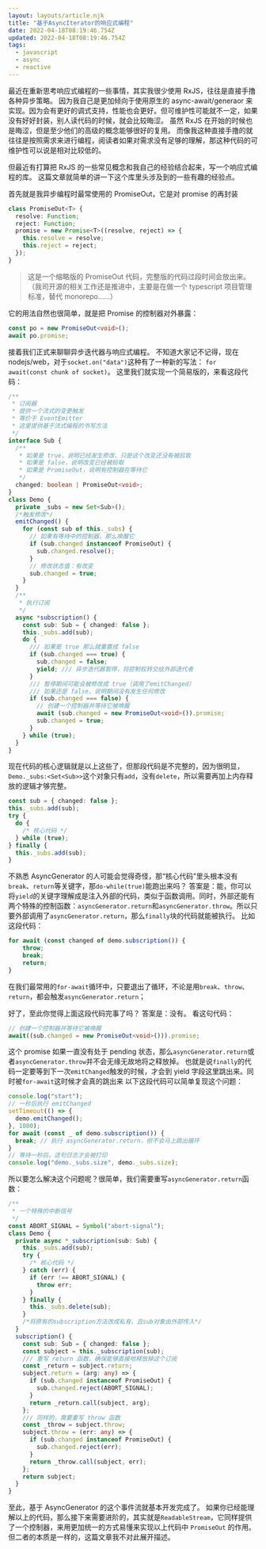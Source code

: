```yaml
---
layout: layouts/article.njk
title: "基于AsyncIterator的响应式编程"
date: 2022-04-18T08:19:46.754Z
updated: 2022-04-18T08:19:46.754Z
tags:
  - javascript
  - async
  - reactive
---
```


最近在重新思考响应式编程的一些事情，其实我很少使用 RxJS，往往是直接手撸各种异步策略。
因为我自己是更加倾向于使用原生的 async-await/generaor 来实现。因为会有更好的调式支持，性能也会更好。但可维护性可能就不一定，如果没有好好封装，别人读代码的时候，就会比较晦涩。
虽然 RxJS 在开始的时候也是晦涩，但是至少他们的高级的概念能够很好的复用。
而像我这种直接手撸的就往往是按照需求来进行编程，阅读者如果对需求没有足够的理解，那这种代码的可维护性可以说是相对比较低的。

但最近有打算把 RxJS 的一些常见概念和我自己的经验结合起来，写一个响应式编程的库。
这篇文章就简单的讲一下这个库里头涉及到的一些有趣的经验点。

首先就是我异步编程时最常使用的 PromiseOut，它是对 promise 的再封装

```ts
class PromiseOut<T> {
  resolve: Function;
  reject: Function;
  promise = new Promise<T>((resolve, reject) => {
    this.resolve = resolve;
    this.reject = reject;
  });
}
```

> 这是一个缩略版的 PromiseOut 代码，完整版的代码过段时间会放出来。（我司开源的相关工作还是推进中，主要是在做一个 typescript 项目管理标准，替代 monorepo……）

它的用法自然也很简单，就是把 Promise 的控制器对外暴露：

```ts
const po = new PromiseOut<void>();
await po.promise;
```

接着我们正式来聊聊异步迭代器与响应式编程。
不知道大家记不记得，现在 nodejs/web，对于`socket.on("data")`这种有了一种新的写法：
`for await(const chunk of socket)`。
这里我们就实现一个简易版的，来看这段代码：

```ts
/**
 * 订阅器
 * 提供一个流式的变更触发
 * 等价于 EventEmitter
 * 这里提供基于流式编程的书写方法
 */
interface Sub {
  /**
   * 如果是 true，说明已经发生修改，只是这个改变还没有被拾取
   * 如果是 false，说明改变已经被拾取
   * 如果是 PromiseOut，说明有控制器在等待它
   */
  changed: boolean | PromiseOut<void>;
}
class Demo {
  private _subs = new Set<Sub>();
  /*触发修改*/
  emitChanged() {
    for (const sub of this._subs) {
      // 如果有等待中的控制器，那么唤醒它
      if (sub.changed instanceof PromiseOut) {
        sub.changed.resolve();
      }
      // 修改状态值：有改变
      sub.changed = true;
    }
  }
  /**
   * 执行订阅
   */
  async *subscription() {
    const sub: Sub = { changed: false };
    this._subs.add(sub);
    do {
      /// 如果是 true 那么就重置成 false
      if (sub.changed === true) {
        sub.changed = false;
        yield; /// 异步迭代器暂停，将控制权转交给外部迭代者
      }
      /// 暂停期间可能会被修改成 true（调用了emitChanged）
      /// 如果还是 false，说明期间没有发生任何修改
      if (sub.changed === false) {
        // 创建一个控制器并等待它被唤醒
        await (sub.changed = new PromiseOut<void>()).promise;
        sub.changed = true;
      }
    } while (true);
  }
}
```

现在代码的核心逻辑就是以上这些了，但那段代码是不完整的，因为很明显，`Demo._subs:<Set<Sub>>`这个对象只有`add`，没有`delete`，所以需要再加上内存释放的逻辑才够完整。

```ts
const sub = { changed: false };
this._subs.add(sub);
try {
  do {
    /* 核心代码 */
  } while (true);
} finally {
  this._subs.add(sub);
}
```

不熟悉 AsyncGenerator 的人可能会觉得奇怪，那“核心代码”里头根本没有`break`、`return`等关键字，那`do-while(true)`能跑出来吗？
答案是：能，你可以将`yield`的关键字理解成是注入外部的代码，类似于函数调用。同时，外部还能有两个特殊的控制函数：`asyncGenerator.return`和`asyncGenerator.throw`。所以只要外部调用了`asyncGenerator.return`，那么`finally`块的代码就能被执行。
比如这段代码：

```ts
for await (const changed of demo.subscription()) {
    throw;
    break;
    return;
}
```

在我们最常用的`for-await`循环中，只要退出了循环，不论是用`break`、`throw`、`return`，都会触发`asyncGenerator.return`；

好了，至此你觉得上面这段代码完事了吗？
答案是：没有。
看这句代码：

```ts
// 创建一个控制器并等待它被唤醒
await((sub.changed = new PromiseOut<void>())).promise;
```

这个 promise 如果一直没有处于 pending 状态，那么`asyncGenerator.return`或者`asyncGenerator.throw`并不会无缘无故地将之释放掉。
也就是说`finally`的代码一定要等到下一次`emitChanged`触发的时候，才会到 yield 字段这里跳出来。同时被`for-await`这时候才会真的跳出来
以下这段代码可以简单复现这个问题：

```ts
console.log("start");
// 一秒后执行 emitChanged
setTimeout(() => {
  demo.emitChanged();
}, 1000);
for await (const _ of demo.subscription()) {
  break; // 执行 asyncGenerator.return，但不会马上跳出循环
}
// 等待一秒后，这句日志才会被打印
console.log("demo._subs.size", demo._subs.size);
```

所以要怎么解决这个问题呢？很简单，我们需要重写`asyncGenerator.return`函数：

```ts
/**
 * 一个特殊的中断信号
 */
const ABORT_SIGNAL = Symbol("abort-signal");
class Demo {
  private async *_subscription(sub: Sub) {
    this._subs.add(sub);
    try {
      /* 核心代码 */
    } catch (err) {
      if (err !== ABORT_SIGNAL) {
        throw err;
      }
    } finally {
      this._subs.delete(sub);
    }
    /*将原有的subscription方法改成私有，且sub对象由外部传入*/
  }
  subscription() {
    const sub: Sub = { changed: false };
    const subject = this._subscription(sub);
    /// 重写 return 函数，确保能够直接地释放掉这个订阅
    const _return = subject.return;
    subject.return = (arg: any) => {
      if (sub.changed instanceof PromiseOut) {
        sub.changed.reject(ABORT_SIGNAL);
      }
      return _return.call(subject, arg);
    };
    /// 同样的，需要重写 throw 函数
    const _throw = subject.throw;
    subject.throw = (err: any) => {
      if (sub.changed instanceof PromiseOut) {
        sub.changed.reject(err);
      }
      return _throw.call(subject, err);
    };
    return subject;
  }
}
```

至此，基于 AsyncGenerator 的这个事件流就基本开发完成了。
如果你已经能理解以上的代码，那么接下来需要进阶的，其实就是`ReadableStream`，它同样提供了一个控制器，来用更加统一的方式易懂来实现以上代码中 `PromiseOut` 的作用。
但二者的本质是一样的，这篇文章我不对此展开描述。
